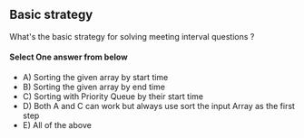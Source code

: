 <!-- Answer = 14d252e168fff2fee652a309cf310308 -->
## Basic strategy
What's the basic strategy for solving meeting interval questions ?

#### Select One answer from below
- A) Sorting the given array by start time
- B) Sorting the given array by end time
- C) Sorting with Priority Queue by their start time
- D) Both A and C can work but always use sort the input Array as the first step
- E) All of the above

